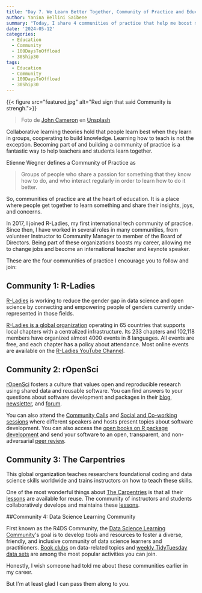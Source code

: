 ```yaml
---
title: "Day 7. We Learn Better Together, Community of Practice and Education."
author: Yanina Bellini Saibene
summary: "Today, I share 4 communities of practice that help me boost my carrer in teaching, data and coding skills."
date: '2024-05-12'
categories:
  - Education
  - Community
  - 100DaysToOffload
  - 30Ship30
tags:
  - Education
  - Community
  - 100DaysToOffload
  - 30Ship30
---
```


{{< figure src="featured.jpg" alt="Red sign that said Community is strengh.">}}

> Foto de <a href="https://unsplash.com/es/@john_cameron?utm_content=creditCopyText&utm_medium=referral&utm_source=unsplash">John Cameron</a> en <a href="https://unsplash.com/es/fotos/senalizacion-roja-y-blanca-de-coca-cola--_5IRj1F2rY?utm_content=creditCopyText&utm_medium=referral&utm_source=unsplash">Unsplash</a>
  
Collaborative learning theories hold that people learn best when they learn in groups, cooperating to build knowledge. Learning how to teach is not the exception.  Becoming part of and building a community of practice is a fantastic way to help teachers and students learn together. 

Etienne Wegner defines a Community of Practice as 

> Groups of people who share a passion for something that they know how to do, and who interact regularly in order to learn how to do it better.

So, communities of practice are at the heart of education. It is a place where people get together to learn something and share their insights, joys, and concerns. 

In 2017, I joined R-Ladies, my first international tech community of practice. Since then, I have worked in several roles in many communities, from volunteer Instructor to Community Manager to member of the Board of Directors. Being part of these organizations boosts my career, allowing me to change jobs and become an international teacher and keynote speaker.

These are the four communities of practice I encourage you to follow and join: 

## Community 1: R-Ladies

[R-Ladies](https://rladies.org/) is working to reduce the gender gap in data science and open science by connecting and empowering people of genders currently under-represented in those fields. 

[R-Ladies is a global organization](https://www.meetup.com/pro/rladies/) operating in 65 countries that supports local chapters with a centralized infrastructure. Its 233 chapters and 102,118 members have organized almost 4000 events in 8 languages. All events are free, and each chapter has a policy about attendance. Most online events are available on the [R-Ladies YouTube Channel](https://www.youtube.com/RLadiesGlobal).

## Community 2: rOpenSci 

[rOpenSci](https://ropensci.org/) fosters a culture that values open and reproducible research using shared data and reusable software. You can find answers to your questions about software development and packages in their [blog](https://ropensci.org/blog/), [newsletter](https://ropensci.org/tags/newsletter/), and [forum](https://discuss.ropensci.org/). 

You can also attend the [Community Calls]() and [Social and Co-working sessions]() where different speakers and hosts present topics about software development.  You can also access the [open books on R package development](https://devguide.ropensci.org) and send your software to an open, transparent, and non-adversarial [peer review](https://ropensci.org/software-review/).

## Community 3: The Carpentries

This global organization teaches researchers foundational coding and data science skills worldwide and trains instructors on how to teach these skills. 

One of the most wonderful things about [The Carpentries](https://carpentries.org/index.html) is that all their [lessons](https://software-carpentry.org/lessons/) are available for reuse. The community of instructors and students collaboratively develops and maintains these [lessons](https://datacarpentry.org/lessons/).  

##Community 4: Data Science Learning Community

First known as the R4DS Community, the [Data Science Learning Community](https://dslc.io/)'s goal is to develop tools and resources to foster a diverse, friendly, and inclusive community of data science learners and practitioners. [Book clubs](https://dslc.io/bookclubs.html) on data-related topics and [weekly TidyTuesday data sets](https://tidytues.day/) are among the most popular activities you can join. 

Honestly, I wish someone had told me about these communities earlier in my career.

But I'm at least glad I can pass them along to you.  
